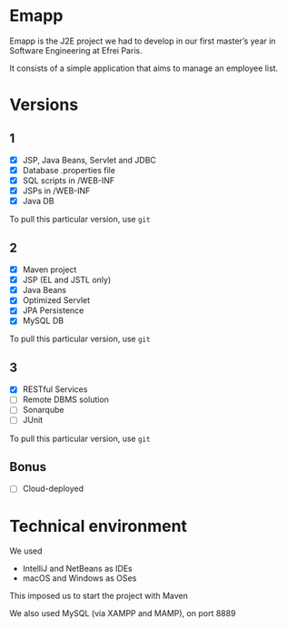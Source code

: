 # Emapp

Emapp is the J2E project we had to develop in our first master’s year in Software Engineering at Efrei Paris.

It consists of a simple application that aims to manage an employee list.

# Versions

## 1

- [x] JSP, Java Beans, Servlet and JDBC
- [x] Database .properties file
- [x] SQL scripts in /WEB-INF
- [x] JSPs in /WEB-INF
- [x] Java DB

To pull this particular version, use `git`

## 2

- [x] Maven project
- [x] JSP (EL and JSTL only)
- [x] Java Beans
- [x] Optimized Servlet
- [x] JPA Persistence
- [x] MySQL DB

To pull this particular version, use `git`

## 3
- [x] RESTful Services
- [ ] Remote DBMS solution
- [ ] Sonarqube
- [ ] JUnit

To pull this particular version, use `git`

## Bonus

- [ ] Cloud-deployed

# Technical environment

We used 
- IntelliJ and NetBeans as IDEs
- macOS and Windows as OSes

This imposed us to start the project with Maven

We also used MySQL (via XAMPP and MAMP), on port 8889